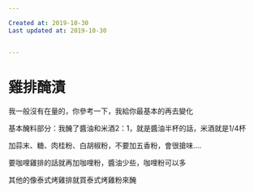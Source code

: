 ```yaml
---

Created at: 2019-10-30
Last updated at: 2019-10-30


---
```


# 雞排醃漬


我一般沒有在量的，你參考一下，我給你最基本的再去變化

基本醃料部分：我醃了醬油和米酒2：1，就是醬油半杯的話，米酒就是1/4杯

加蒜末、糖、肉桂粉、白胡椒粉，不要加五香粉，會很搶味....

要咖哩雞排的話就再加咖哩粉，醬油少些，咖哩粉可以多

其他的像泰式烤雞排就買泰式烤雞粉來醃

